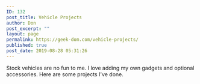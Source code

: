 ```yaml
---
ID: 132
post_title: Vehicle Projects
author: Don
post_excerpt: ""
layout: page
permalink: https://geek-dom.com/vehicle-projects/
published: true
post_date: 2019-08-28 05:31:26
---
```

<!-- wp:paragraph -->
<p>Stock vehicles are no fun to me.  I love adding my own gadgets and optional accessories.  Here are some projects I've done.</p>
<!-- /wp:paragraph -->